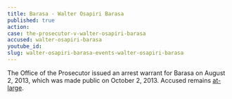 ```yaml
---
title: Barasa - Walter Osapiri Barasa
published: true
action:
case: the-prosecutor-v-walter-osapiri-barasa
accused: walter-osapiri-barasa
youtube_id:
slug: walter-osapiri-barasa-events-walter-osapiri-barasa
---
```



The Office of the Prosecutor issued an arrest warrant for Barasa on August 2, 2013, which was made public on October 2, 2013. Accused remains [at-large](http://allafrica.com/stories/201501110255.html).
